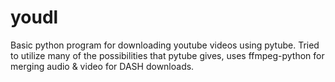 # youdl
Basic python program for downloading youtube videos using pytube.
Tried to utilize many of the possibilities that pytube gives, uses ffmpeg-python for merging audio & video for DASH downloads.
